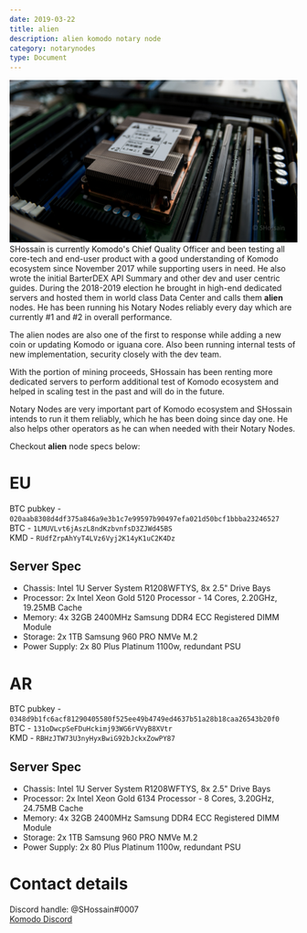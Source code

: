 ```yaml
---
date: 2019-03-22
title: alien
description: alien komodo notary node
category: notarynodes
type: Document
---
```


![SAM_3920.jpg](./SAM_3920.jpg)
SHossain is currently Komodo's Chief Quality Officer and been testing all core-tech and end-user product with a good understanding of Komodo ecosystem since November 2017 while supporting users in need. He also wrote the initial BarterDEX API Summary and other dev and user centric guides. During the 2018-2019 election he brought in high-end dedicated servers and hosted them in world class Data Center and calls them **alien** nodes. He has been running his Notary Nodes reliably every day which are currently #1 and #2 in overall performance.

The alien nodes are also one of the first to response while adding a new coin or updating Komodo or iguana core. Also been running internal tests of new implementation, security closely with the dev team.

With the portion of mining proceeds, SHossain has been renting more dedicated servers to perform additional test of Komodo ecosystem and helped in scaling test in the past and will do in the future.

Notary Nodes are very important part of Komodo ecosystem and SHossain intends to run it them reliably, which he has been doing since day one. He also helps other operators as he can when needed with their Notary Nodes.

Checkout **alien** node specs below:

# EU

BTC pubkey - `020aab8308d4df375a846a9e3b1c7e99597b90497efa021d50bcf1bbba23246527`  
BTC - `1LMUVLvt6jAszL8ndKzbvnfsD3ZJWd45BS`  
KMD - `RUdfZrpAhYyT4LVz6Vyj2K14yK1uC2K4Dz`

## Server Spec
- Chassis:	Intel 1U Server System R1208WFTYS, 8x 2.5" Drive Bays
- Processor:	2x Intel Xeon Gold 5120 Processor - 14 Cores, 2.20GHz, 19.25MB Cache
- Memory:	4x 32GB 2400MHz Samsung DDR4 ECC Registered DIMM Module
- Storage: 2x 1TB Samsung 960 PRO NMVe M.2
- Power Supply: 2x 80 Plus Platinum 1100w, redundant PSU

# AR

BTC pubkey - `0348d9b1fc6acf81290405580f525ee49b4749ed4637b51a28b18caa26543b20f0`  
BTC - `131oDwcpSeFDuHckimj93WG6rVVyB8XVtr`  
KMD - `RBHzJTW73U3nyHyxBwiG92bJckxZowPY87`

## Server Spec
- Chassis:	Intel 1U Server System R1208WFTYS, 8x 2.5" Drive Bays
- Processor:	2x Intel Xeon Gold 6134 Processor - 8 Cores, 3.20GHz, 24.75MB Cache
- Memory:	4x 32GB 2400MHz Samsung DDR4 ECC Registered DIMM Module
- Storage: 2x 1TB Samsung 960 PRO NMVe M.2
- Power Supply: 2x 80 Plus Platinum 1100w, redundant PSU

# Contact details
Discord handle: @SHossain#0007  
[Komodo Discord](https://komodoplatform.com/discord)

